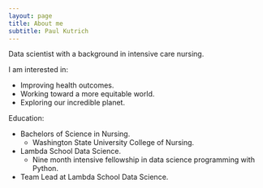 ```yaml
---
layout: page
title: About me
subtitle: Paul Kutrich
---
```


Data scientist with a background in intensive care nursing.

I am interested in:
- Improving health outcomes.
- Working toward a more equitable world.
- Exploring our incredible planet.

Education:
- Bachelors of Science in Nursing.
    - Washington State University College of Nursing.
- Lambda School Data Science.
    - Nine month intensive fellowship in data science programming with Python.
- Team Lead at Lambda School Data Science.
